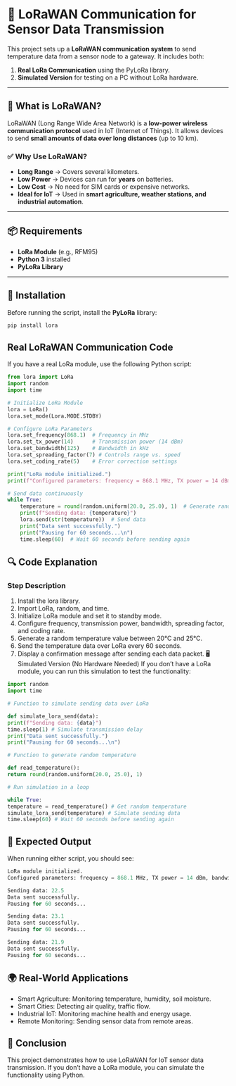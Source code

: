 # 📡 LoRaWAN Communication for Sensor Data Transmission

This project sets up a **LoRaWAN communication system** to send temperature data from a sensor node to a gateway. It includes both:

1. **Real LoRa Communication** using the PyLoRa library.
2. **Simulated Version** for testing on a PC without LoRa hardware.

---

## **🔹 What is LoRaWAN?**

LoRaWAN (Long Range Wide Area Network) is a **low-power wireless communication protocol** used in IoT (Internet of Things). It allows devices to send **small amounts of data over long distances** (up to 10 km).

### **✅ Why Use LoRaWAN?**

- **Long Range** → Covers several kilometers.
- **Low Power** → Devices can run for **years** on batteries.
- **Low Cost** → No need for SIM cards or expensive networks.
- **Ideal for IoT** → Used in **smart agriculture, weather stations, and industrial automation**.

---

## **📦 Requirements**

- **LoRa Module** (e.g., RFM95)
- **Python 3** installed
- **PyLoRa Library**

---

## **📌 Installation**

Before running the script, install the **PyLoRa** library:

```bash
pip install lora
```

## Real LoRaWAN Communication Code

If you have a real LoRa module, use the following Python script:

```python
from lora import LoRa
import random
import time

# Initialize LoRa Module
lora = LoRa()
lora.set_mode(Lora.MODE.STDBY)

# Configure LoRa Parameters
lora.set_frequency(868.1)  # Frequency in MHz
lora.set_tx_power(14)      # Transmission power (14 dBm)
lora.set_bandwidth(125)    # Bandwidth in kHz
lora.set_spreading_factor(7) # Controls range vs. speed
lora.set_coding_rate(5)    # Error correction settings

print("LoRa module initialized.")
print(f"Configured parameters: frequency = 868.1 MHz, TX power = 14 dBm, bandwidth = 125 kHz, spreading factor = 7, coding rate = 5.\n")

# Send data continuously
while True:
    temperature = round(random.uniform(20.0, 25.0), 1)  # Generate random temperature
    print(f"Sending data: {temperature}")
    lora.send(str(temperature))  # Send data
    print("Data sent successfully.")
    print("Pausing for 60 seconds...\n")
    time.sleep(60)  # Wait 60 seconds before sending again
```

## 🔍 Code Explanation

### Step Description

1. Install the lora library.
2. Import LoRa, random, and time.
3. Initialize LoRa module and set it to standby mode.
4. Configure frequency, transmission power, bandwidth, spreading factor, and coding rate.
5. Generate a random temperature value between 20°C and 25°C.
6. Send the temperature data over LoRa every 60 seconds.
7. Display a confirmation message after sending each data packet.
   🖥️ Simulated Version (No Hardware Needed)
   If you don’t have a LoRa module, you can run this simulation to test the functionality:

```python
import random
import time

# Function to simulate sending data over LoRa

def simulate_lora_send(data):
print(f"Sending data: {data}")
time.sleep(1) # Simulate transmission delay
print("Data sent successfully.")
print("Pausing for 60 seconds...\n")

# Function to generate random temperature

def read_temperature():
return round(random.uniform(20.0, 25.0), 1)

# Run simulation in a loop

while True:
temperature = read_temperature() # Get random temperature
simulate_lora_send(temperature) # Simulate sending data
time.sleep(60) # Wait 60 seconds before sending again
```

## 📝 Expected Output

When running either script, you should see:

```python
LoRa module initialized.
Configured parameters: frequency = 868.1 MHz, TX power = 14 dBm, bandwidth = 125 kHz, spreading factor = 7, coding rate = 5.

Sending data: 22.5
Data sent successfully.
Pausing for 60 seconds...

Sending data: 23.1
Data sent successfully.
Pausing for 60 seconds...

Sending data: 21.9
Data sent successfully.
Pausing for 60 seconds...
```

## 🌍 Real-World Applications

- Smart Agriculture: Monitoring temperature, humidity, soil moisture.
- Smart Cities: Detecting air quality, traffic flow.
- Industrial IoT: Monitoring machine health and energy usage.
- Remote Monitoring: Sending sensor data from remote areas.

## 📢 Conclusion

This project demonstrates how to use LoRaWAN for IoT sensor data transmission. If you don’t have a LoRa module, you can simulate the functionality using Python.
